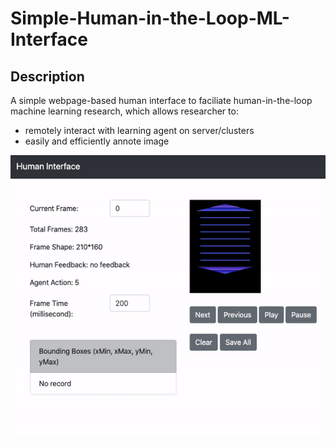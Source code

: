 # Simple-Human-in-the-Loop-ML-Interface

## Description
A simple webpage-based human interface to faciliate human-in-the-loop machine learning research, which allows researcher to:

- remotely interact with learning agent on server/clusters
- easily and efficiently annote image

![An example](img/example.gif)


